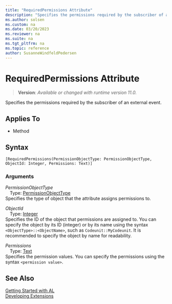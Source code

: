 ```yaml
---
title: "RequiredPermissions Attribute"
description: "Specifies the permissions required by the subscriber of an external event."
ms.author: solsen
ms.custom: na
ms.date: 03/20/2023
ms.reviewer: na
ms.suite: na
ms.tgt_pltfrm: na
ms.topic: reference
author: SusanneWindfeldPedersen
---
```

[//]: # (START>DO_NOT_EDIT)
[//]: # (IMPORTANT:Do not edit any of the content between here and the END>DO_NOT_EDIT.)
[//]: # (Any modifications should be made in the .xml files in the ModernDev repo.)

# RequiredPermissions Attribute
> **Version**: _Available or changed with runtime version 11.0._

Specifies the permissions required by the subscriber of an external event.


## Applies To

- Method


## Syntax

```AL
[RequiredPermissions(PermissionObjectType: PermissionObjectType, ObjectId: Integer, Permissions: Text)]
```

### Arguments
*PermissionObjectType*  
&emsp;Type: [PermissionObjectType](../methods-auto/permissionobjecttype/permissionobjecttype-option.md)  
Specifies the type of object that the attribute assigns permissions to.  

*ObjectId*  
&emsp;Type: [Integer](../methods-auto/integer/integer-data-type.md)  
Specifies the ID of the object that permissions are assigned to. You can specify the object by its ID (integer) or by its name using the syntax `<ObjectType>::<ObjectName>`, such as `Codeunit::MyCodeunit`. It is recommended to specify the object by name for readability.  

*Permissions*  
&emsp;Type: [Text](../methods-auto/text/text-data-type.md)  
Specifies the permission values. You can specify the permissions using the syntax `<permission value>`.  

[//]: # (IMPORTANT: END>DO_NOT_EDIT)
## See Also  
[Getting Started with AL](../devenv-get-started.md)  
[Developing Extensions](../devenv-dev-overview.md)  